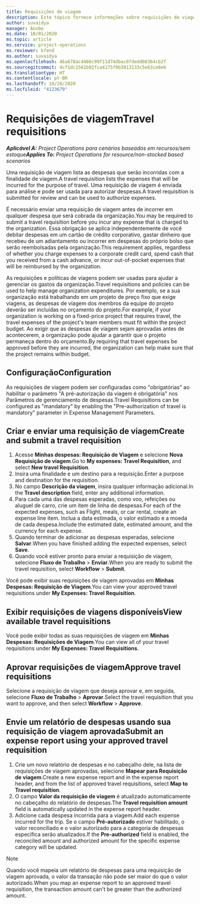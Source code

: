 ```yaml
---
title: Requisições de viagem
description: Este tópico fornece informações sobre requisições de viagem.
author: suvaidya
manager: Annbe
ms.date: 10/01/2020
ms.topic: article
ms.service: project-operations
ms.reviewer: kfend
ms.author: suvaidya
ms.openlocfilehash: 46a678ac4486c99f11d74dbac07dedd08364cb2f
ms.sourcegitcommit: 4cf1dc1561b92fca4175f0b3813133c5e63ce8e6
ms.translationtype: HT
ms.contentlocale: pt-BR
ms.lasthandoff: 10/28/2020
ms.locfileid: "4123679"
---
```

# <a name="travel-requisitions"></a><span data-ttu-id="e4092-103">Requisições de viagem</span><span class="sxs-lookup"><span data-stu-id="e4092-103">Travel requisitions</span></span>

<span data-ttu-id="e4092-104">_**Aplicável A:** Project Operations para cenários baseados em recursos/sem estoque_</span><span class="sxs-lookup"><span data-stu-id="e4092-104">_**Applies To:** Project Operations for resource/non-stocked based scenarios_</span></span>

<span data-ttu-id="e4092-105">Uma requisição de viagem lista as despesas que serão incorridas com a finalidade de viagem.</span><span class="sxs-lookup"><span data-stu-id="e4092-105">A travel requisition lists the expenses that will be incurred for the purpose of travel.</span></span> <span data-ttu-id="e4092-106">Uma requisição de viagem é enviada para análise e pode ser usada para autorizar despesas.</span><span class="sxs-lookup"><span data-stu-id="e4092-106">A travel requisition is submitted for review and can be used to authorize expenses.</span></span>

<span data-ttu-id="e4092-107">É necessário enviar uma requisição de viagem antes de incorrer em qualquer despesa que será cobrada da organização.</span><span class="sxs-lookup"><span data-stu-id="e4092-107">You may be required to submit a travel requisition before you incur any expense that is charged to the organization.</span></span> <span data-ttu-id="e4092-108">Essa obrigação se aplica independentemente de você debitar despesas em um cartão de crédito corporativo, gastar dinheiro que recebeu de um adiantamento ou incorrer em despesas do próprio bolso que serão reembolsadas pela organização.</span><span class="sxs-lookup"><span data-stu-id="e4092-108">This requirement applies, regardless of whether you charge expenses to a corporate credit card, spend cash that you received from a cash advance, or incur out-of-pocket expenses that will be reimbursed by the organization.</span></span>

<span data-ttu-id="e4092-109">As requisições e políticas de viagens podem ser usadas para ajudar a gerenciar os gastos da organização.</span><span class="sxs-lookup"><span data-stu-id="e4092-109">Travel requisitions and policies can be used to help manage organization expenditures.</span></span> <span data-ttu-id="e4092-110">Por exemplo, se a sua organização está trabalhando em um projeto de preço fixo que exige viagens, as despesas de viagem dos membros da equipe do projeto deverão ser incluídas no orçamento do projeto.</span><span class="sxs-lookup"><span data-stu-id="e4092-110">For example, if your organization is working on a fixed-price project that requires travel, the travel expenses of the project's team members must fit within the project budget.</span></span> <span data-ttu-id="e4092-111">Ao exigir que as despesas de viagem sejam aprovadas antes de acontecerem, a organização pode ajudar a garantir que o projeto permaneça dentro do orçamento.</span><span class="sxs-lookup"><span data-stu-id="e4092-111">By requiring that travel expenses be approved before they are incurred, the organization can help make sure that the project remains within budget.</span></span>

## <a name="configuration"></a><span data-ttu-id="e4092-112">Configuração</span><span class="sxs-lookup"><span data-stu-id="e4092-112">Configuration</span></span> 

<span data-ttu-id="e4092-113">As requisições de viagem podem ser configuradas como "obrigatórias" ao habilitar o parâmetro "A pré-autorização da viagem é obrigatória" nos Parâmetros de gerenciamento de despesas.</span><span class="sxs-lookup"><span data-stu-id="e4092-113">Travel Requisitions can be configured as "mandatory" by enabling the "Pre-authorization of travel is mandatory" parameter in Expense Management Parameters.</span></span> 

## <a name="create-and-submit-a-travel-requisition"></a><span data-ttu-id="e4092-114">Criar e enviar uma requisição de viagem</span><span class="sxs-lookup"><span data-stu-id="e4092-114">Create and submit a travel requisition</span></span>

1. <span data-ttu-id="e4092-115">Acesse **Minhas despesas: Requisição de Viagem** e selecione **Nova Requisição de viagem**.</span><span class="sxs-lookup"><span data-stu-id="e4092-115">Go to **My expenses: Travel Requisition**, and select **New travel Requisition**.</span></span>
2. <span data-ttu-id="e4092-116">Insira uma finalidade e um destino para a requisição.</span><span class="sxs-lookup"><span data-stu-id="e4092-116">Enter a purpose and destination for the requisition.</span></span>
3. <span data-ttu-id="e4092-117">No campo **Descrição da viagem**, insira qualquer informação adicional.</span><span class="sxs-lookup"><span data-stu-id="e4092-117">In the  **Travel description** field, enter any additional information.</span></span> 
4. <span data-ttu-id="e4092-118">Para cada uma das despesas esperadas, como voo, refeições ou aluguel de carro, crie um item de linha de despesas.</span><span class="sxs-lookup"><span data-stu-id="e4092-118">For each of the expected expenses, such as Flight, meals, or car rental, create an expense line item.</span></span> <span data-ttu-id="e4092-119">Inclua a data estimada, o valor estimado e a moeda de cada despesa.</span><span class="sxs-lookup"><span data-stu-id="e4092-119">Include the estimated date, estimated amount, and the currency for each expense.</span></span> 
5. <span data-ttu-id="e4092-120">Quando terminar de adicionar as despesas esperadas, selecione **Salvar**.</span><span class="sxs-lookup"><span data-stu-id="e4092-120">When you have finished adding the expected expenses, select **Save**.</span></span>
6. <span data-ttu-id="e4092-121">Quando você estiver pronto para enviar a requisição de viagem, selecione **Fluxo de Trabalho** > **Enviar**.</span><span class="sxs-lookup"><span data-stu-id="e4092-121">When you are ready to submit the travel requisition, select **Workflow** > **Submit**.</span></span>

<span data-ttu-id="e4092-122">Você pode exibir suas requisições de viagem aprovadas em **Minhas Despesas: Requisição de Viagem**.</span><span class="sxs-lookup"><span data-stu-id="e4092-122">You can view your approved travel requisitions under **My Expenses: Travel Requisition**.</span></span> 

## <a name="view-available-travel-requisitions"></a><span data-ttu-id="e4092-123">Exibir requisições de viagens disponíveis</span><span class="sxs-lookup"><span data-stu-id="e4092-123">View available travel requisitions</span></span>

<span data-ttu-id="e4092-124">Você pode exibir todas as suas requisições de viagem em **Minhas Despesas: Requisições de Viagem**.</span><span class="sxs-lookup"><span data-stu-id="e4092-124">You can view all of your travel requisitions under **My Expenses: Travel Requisitions**.</span></span>

## <a name="approve-travel-requisitions"></a><span data-ttu-id="e4092-125">Aprovar requisições de viagem</span><span class="sxs-lookup"><span data-stu-id="e4092-125">Approve travel requisitions</span></span>

<span data-ttu-id="e4092-126">Selecione a requisição de viagem que deseja aprovar e, em seguida, selecione **Fluxo de Trabalho** > **Aprovar**.</span><span class="sxs-lookup"><span data-stu-id="e4092-126">Select the travel requisition that you want to approve, and then select **Workflow** > **Approve**.</span></span>  

## <a name="submit-an-expense-report-using-your-approved-travel-requisition"></a><span data-ttu-id="e4092-127">Envie um relatório de despesas usando sua requisição de viagem aprovada</span><span class="sxs-lookup"><span data-stu-id="e4092-127">Submit an expense report using your approved travel requisition</span></span>

1. <span data-ttu-id="e4092-128">Crie um novo relatório de despesas e no cabeçalho dele, na lista de requisições de viagem aprovadas, selecione **Mapear para Requisição de viagem**.</span><span class="sxs-lookup"><span data-stu-id="e4092-128">Create a new expense report and in the expense report header, and from the list of approved travel requisitions, select **Map to Travel requisition**.</span></span>
2. <span data-ttu-id="e4092-129">O campo **Valor da requisição de viagem** é atualizado automaticamente no cabeçalho do relatório de despesas.</span><span class="sxs-lookup"><span data-stu-id="e4092-129">The **Travel requisition amount** field is automatically updated in the expense report header.</span></span>
3. <span data-ttu-id="e4092-130">Adicione cada despesa incorrida para a viagem.</span><span class="sxs-lookup"><span data-stu-id="e4092-130">Add each expense incurred for the trip.</span></span> <span data-ttu-id="e4092-131">Se o campo **Pré-autorizado** estiver habilitado, o valor reconciliado e o valor autorizado para a categoria de despesas específica serão atualizados.</span><span class="sxs-lookup"><span data-stu-id="e4092-131">If the **Pre-authorized** field is enabled, the reconciled amount and authorized amount for the specific expense category will be updated.</span></span>

> [!NOTE]
> <span data-ttu-id="e4092-132">Quando você mapeia um relatório de despesas para uma requisição de viagem aprovada, o valor da transação não pode ser maior do que o valor autorizado.</span><span class="sxs-lookup"><span data-stu-id="e4092-132">When you map an expense report to an approved travel requisition, the transaction amount can't be greater than the authorized amount.</span></span> 
